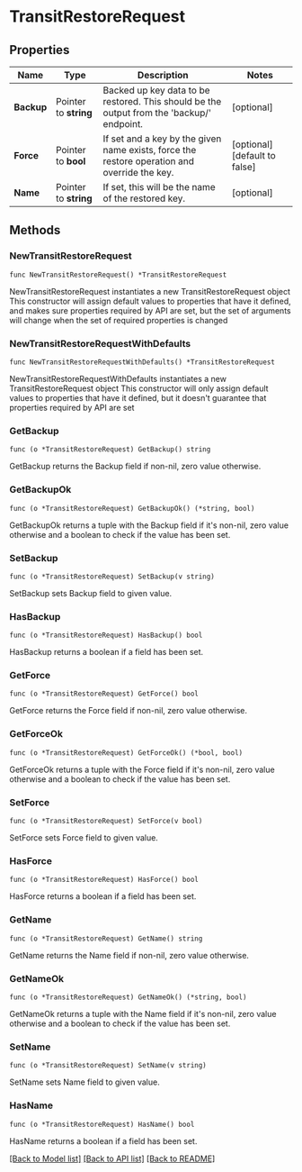 # TransitRestoreRequest

## Properties

Name | Type | Description | Notes
------------ | ------------- | ------------- | -------------
**Backup** | Pointer to **string** | Backed up key data to be restored. This should be the output from the &#39;backup/&#39; endpoint. | [optional] 
**Force** | Pointer to **bool** | If set and a key by the given name exists, force the restore operation and override the key. | [optional] [default to false]
**Name** | Pointer to **string** | If set, this will be the name of the restored key. | [optional] 

## Methods

### NewTransitRestoreRequest

`func NewTransitRestoreRequest() *TransitRestoreRequest`

NewTransitRestoreRequest instantiates a new TransitRestoreRequest object
This constructor will assign default values to properties that have it defined,
and makes sure properties required by API are set, but the set of arguments
will change when the set of required properties is changed

### NewTransitRestoreRequestWithDefaults

`func NewTransitRestoreRequestWithDefaults() *TransitRestoreRequest`

NewTransitRestoreRequestWithDefaults instantiates a new TransitRestoreRequest object
This constructor will only assign default values to properties that have it defined,
but it doesn't guarantee that properties required by API are set

### GetBackup

`func (o *TransitRestoreRequest) GetBackup() string`

GetBackup returns the Backup field if non-nil, zero value otherwise.

### GetBackupOk

`func (o *TransitRestoreRequest) GetBackupOk() (*string, bool)`

GetBackupOk returns a tuple with the Backup field if it's non-nil, zero value otherwise
and a boolean to check if the value has been set.

### SetBackup

`func (o *TransitRestoreRequest) SetBackup(v string)`

SetBackup sets Backup field to given value.

### HasBackup

`func (o *TransitRestoreRequest) HasBackup() bool`

HasBackup returns a boolean if a field has been set.

### GetForce

`func (o *TransitRestoreRequest) GetForce() bool`

GetForce returns the Force field if non-nil, zero value otherwise.

### GetForceOk

`func (o *TransitRestoreRequest) GetForceOk() (*bool, bool)`

GetForceOk returns a tuple with the Force field if it's non-nil, zero value otherwise
and a boolean to check if the value has been set.

### SetForce

`func (o *TransitRestoreRequest) SetForce(v bool)`

SetForce sets Force field to given value.

### HasForce

`func (o *TransitRestoreRequest) HasForce() bool`

HasForce returns a boolean if a field has been set.

### GetName

`func (o *TransitRestoreRequest) GetName() string`

GetName returns the Name field if non-nil, zero value otherwise.

### GetNameOk

`func (o *TransitRestoreRequest) GetNameOk() (*string, bool)`

GetNameOk returns a tuple with the Name field if it's non-nil, zero value otherwise
and a boolean to check if the value has been set.

### SetName

`func (o *TransitRestoreRequest) SetName(v string)`

SetName sets Name field to given value.

### HasName

`func (o *TransitRestoreRequest) HasName() bool`

HasName returns a boolean if a field has been set.


[[Back to Model list]](../README.md#documentation-for-models) [[Back to API list]](../README.md#documentation-for-api-endpoints) [[Back to README]](../README.md)


